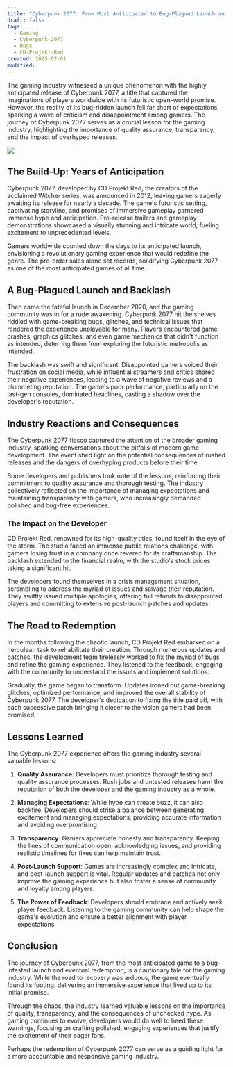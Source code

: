 ```yaml
---
title: "Cyberpunk 2077: From Most Anticipated to Bug-Plagued Launch and Redemption"
draft: false
tags:
  - Gaming
  - Cyberpunk-2077
  - Bugs
  - CD-Projekt-Red
created: 2025-02-01
modified:
---
```

The gaming industry witnessed a unique phenomenon with the highly anticipated release of Cyberpunk 2077, a title that captured the imaginations of players worldwide with its futuristic open-world promise. However, the reality of its bug-ridden launch fell far short of expectations, sparking a wave of criticism and disappointment among gamers. The journey of Cyberpunk 2077 serves as a crucial lesson for the gaming industry, highlighting the importance of quality assurance, transparency, and the impact of overhyped releases.

![](https://cdn.mos.cms.futurecdn.net/UcXeK6DWKBWdc3Ao4TZ9nU.jpg)

## The Build-Up: Years of Anticipation

Cyberpunk 2077, developed by CD Projekt Red, the creators of the acclaimed Witcher series, was announced in 2012, leaving gamers eagerly awaiting its release for nearly a decade. The game's futuristic setting, captivating storyline, and promises of immersive gameplay garnered immense hype and anticipation. Pre-release trailers and gameplay demonstrations showcased a visually stunning and intricate world, fueling excitement to unprecedented levels.

Gamers worldwide counted down the days to its anticipated launch, envisioning a revolutionary gaming experience that would redefine the genre. The pre-order sales alone set records, solidifying Cyberpunk 2077 as one of the most anticipated games of all time.

## A Bug-Plagued Launch and Backlash

Then came the fateful launch in December 2020, and the gaming community was in for a rude awakening. Cyberpunk 2077 hit the shelves riddled with game-breaking bugs, glitches, and technical issues that rendered the experience unplayable for many. Players encountered game crashes, graphics glitches, and even game mechanics that didn't function as intended, deterring them from exploring the futuristic metropolis as intended.

The backlash was swift and significant. Disappointed gamers voiced their frustration on social media, while influential streamers and critics shared their negative experiences, leading to a wave of negative reviews and a plummeting reputation. The game's poor performance, particularly on the last-gen consoles, dominated headlines, casting a shadow over the developer's reputation.

## Industry Reactions and Consequences

The Cyberpunk 2077 fiasco captured the attention of the broader gaming industry, sparking conversations about the pitfalls of modern game development. The event shed light on the potential consequences of rushed releases and the dangers of overhyping products before their time.

Some developers and publishers took note of the lessons, reinforcing their commitment to quality assurance and thorough testing. The industry collectively reflected on the importance of managing expectations and maintaining transparency with gamers, who increasingly demanded polished and bug-free experiences.

### The Impact on the Developer

CD Projekt Red, renowned for its high-quality titles, found itself in the eye of the storm. The studio faced an immense public relations challenge, with gamers losing trust in a company once revered for its craftsmanship. The backlash extended to the financial realm, with the studio's stock prices taking a significant hit.

The developers found themselves in a crisis management situation, scrambling to address the myriad of issues and salvage their reputation. They swiftly issued multiple apologies, offering full refunds to disappointed players and committing to extensive post-launch patches and updates.

## The Road to Redemption

In the months following the chaotic launch, CD Projekt Red embarked on a herculean task to rehabilitate their creation. Through numerous updates and patches, the development team tirelessly worked to fix the myriad of bugs and refine the gaming experience. They listened to the feedback, engaging with the community to understand the issues and implement solutions.

Gradually, the game began to transform. Updates ironed out game-breaking glitches, optimized performance, and improved the overall stability of Cyberpunk 2077. The developer's dedication to fixing the title paid off, with each successive patch bringing it closer to the vision gamers had been promised.

## Lessons Learned

The Cyberpunk 2077 experience offers the gaming industry several valuable lessons:

1. **Quality Assurance**: Developers must prioritize thorough testing and quality assurance processes. Rush jobs and untested releases harm the reputation of both the developer and the gaming industry as a whole.
    
2. **Managing Expectations**: While hype can create buzz, it can also backfire. Developers should strike a balance between generating excitement and managing expectations, providing accurate information and avoiding overpromising.
    
3. **Transparency**: Gamers appreciate honesty and transparency. Keeping the lines of communication open, acknowledging issues, and providing realistic timelines for fixes can help maintain trust.
    
4. **Post-Launch Support**: Games are increasingly complex and intricate, and post-launch support is vital. Regular updates and patches not only improve the gaming experience but also foster a sense of community and loyalty among players.
    
5. **The Power of Feedback**: Developers should embrace and actively seek player feedback. Listening to the gaming community can help shape the game's evolution and ensure a better alignment with player expectations.
    

## Conclusion

The journey of Cyberpunk 2077, from the most anticipated game to a bug-infested launch and eventual redemption, is a cautionary tale for the gaming industry. While the road to recovery was arduous, the game eventually found its footing, delivering an immersive experience that lived up to its initial promise.

Through the chaos, the industry learned valuable lessons on the importance of quality, transparency, and the consequences of unchecked hype. As gaming continues to evolve, developers would do well to heed these warnings, focusing on crafting polished, engaging experiences that justify the excitement of their eager fans.

Perhaps the redemption of Cyberpunk 2077 can serve as a guiding light for a more accountable and responsive gaming industry.